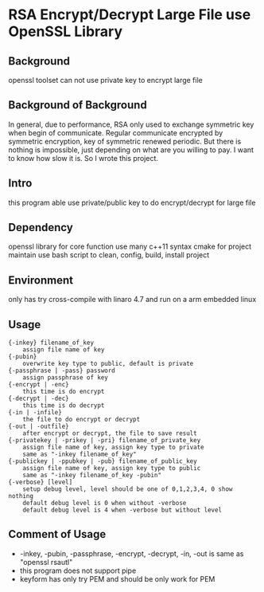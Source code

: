 # RSA Encrypt/Decrypt Large File use OpenSSL Library

## Background
openssl toolset can not use private key to encrypt large file
## Background of Background
In general, due to performance, RSA only used to exchange symmetric key when begin of communicate.
Regular communicate encrypted by symmetric encryption,  key of symmetric renewed periodic.
But there is nothing is impossible, just depending on what are you willing to pay.
I want to know how slow it is. So I wrote this project.

## Intro
this program able use private/public key to do encrypt/decrypt for large file

## Dependency
openssl library for core function
use many c++11 syntax
cmake for project maintain
use bash script to clean, config, build, install project

## Environment
only has try cross-compile with linaro 4.7 and run on a arm embedded linux

## Usage
```
{-inkey} filename_of_key
    assign file name of key
{-pubin}
    overwrite key type to public, default is private
{-passphrase | -pass} password
    assign passphrase of key
{-encrypt | -enc}
    this time is do encrypt
{-decrypt | -dec}
    this time is do decrypt
{-in | -infile}
    the file to do encrypt or decrypt
{-out | -outfile}
    after encrypt or decrypt, the file to save result
{-privatekey | -prikey | -pri} filename_of_private_key
    assign file name of key, assign key type to private
    same as "-inkey filename_of_key"
{-publickey | -ppubkey | -pub} filename_of_public_key
    assign file name of key, assign key type to public
    same as "-inkey filename_of_key -pubin"
{-verbose} [level]
    setup debug level, level should be one of 0,1,2,3,4, 0 show nothing
    default debug level is 0 when without -verbose
    default debug level is 4 when -verbose but without level
```
## Comment of Usage
- -inkey, -pubin, -passphrase, -encrypt, -decrypt, -in, -out is same as
"openssl rsautl"
- this program does not support pipe
- keyform has only try PEM and should be only work for PEM